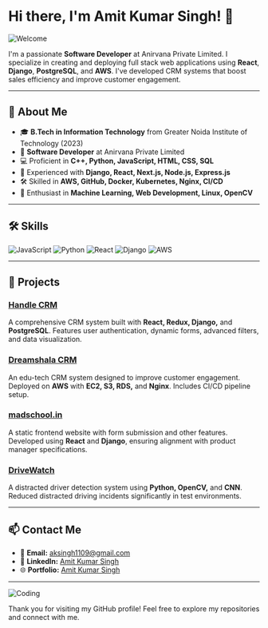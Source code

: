 # Hi there, I'm Amit Kumar Singh! 👋

![Welcome](https://media.giphy.com/media/hvRJCLFzcasrR4ia7z/giphy.gif)

I'm a passionate **Software Developer** at Anirvana Private Limited. I specialize in creating and deploying full stack web applications using **React**, **Django**, **PostgreSQL**, and **AWS**. I've developed CRM systems that boost sales efficiency and improve customer engagement.

---

## 🌟 About Me

- 🎓 **B.Tech in Information Technology** from Greater Noida Institute of Technology (2023)
- 💼 **Software Developer** at Anirvana Private Limited
- 💻 Proficient in **C++, Python, JavaScript, HTML, CSS, SQL**
- 🚀 Experienced with **Django, React, Next.js, Node.js, Express.js**
- 🛠 Skilled in **AWS, GitHub, Docker, Kubernetes, Nginx, CI/CD**
- 🤖 Enthusiast in **Machine Learning, Web Development, Linux, OpenCV**

---

## 🛠 Skills

![JavaScript](https://img.shields.io/badge/JavaScript-F7DF1E?style=flat-square&logo=javascript&logoColor=black)
![Python](https://img.shields.io/badge/Python-3776AB?style=flat-square&logo=python&logoColor=white)
![React](https://img.shields.io/badge/React-20232A?style=flat-square&logo=react&logoColor=61DAFB)
![Django](https://img.shields.io/badge/Django-092E20?style=flat-square&logo=django&logoColor=white)
![AWS](https://img.shields.io/badge/AWS-232F3E?style=flat-square&logo=amazon-aws&logoColor=white)

---

## 🚀 Projects

### [Handle CRM](https://github.com/Amitkumrsingh/handle-crm)
A comprehensive CRM system built with **React, Redux, Django,** and **PostgreSQL**. Features user authentication, dynamic forms, advanced filters, and data visualization.

### [Dreamshala CRM](https://github.com/Amitkumrsingh/dreamshala-crm)
An edu-tech CRM system designed to improve customer engagement. Deployed on **AWS** with **EC2, S3, RDS,** and **Nginx**. Includes CI/CD pipeline setup.

### [madschool.in](https://github.com/Amitkumrsingh/madschool)
A static frontend website with form submission and other features. Developed using **React** and **Django**, ensuring alignment with product manager specifications.

### [DriveWatch](https://github.com/Amitkumrsingh/drivewatch)
A distracted driver detection system using **Python, OpenCV,** and **CNN**. Reduced distracted driving incidents significantly in test environments.

---

## 📫 Contact Me

- 📧 **Email:** aksingh1109@gmail.com
- 💼 **LinkedIn:** [Amit Kumar Singh](https://www.linkedin.com/in/amitkumrsingh/)
- 🌐 **Portfolio:** [Amit Kumar Singh](https://amitkumar.tech/)

---

![Coding](https://media.giphy.com/media/ZVik7pBtu9dNS/giphy.gif)

Thank you for visiting my GitHub profile! Feel free to explore my repositories and connect with me.
